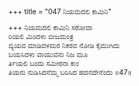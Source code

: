 +++
title = "047 ನಿಯಮದಲಿ ಕಾಮಿನಿ"

+++
ನಿಯಮದಲಿ ಕಾಮಿನಿ ಸರೋವಾ  
ರಿಯಲಿ ಮಿಂದಳು ಬೀಜಮಂತ್ರ  
ವ್ಯಯವ ಮಾಡಿದಳಮರ ನಿಕರವ ನೋಡಿ ಕೈಮುಗಿದು   
ಬಯಸಿದಳು ವಾಯುವನು ನಿಜ ಮೂ  
ರ್ತಿಯಲಿ ಬಂದು ಸಮೀರನಾ ಕುಂ  
ತಿಯನು ನುಡಿಸಿದನೆಮ್ಮ ಬರಿಸಿದ ಹದನದೇನೆಂದು     ॥47॥